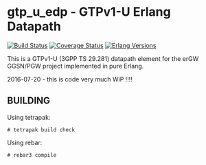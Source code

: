 gtp_u_edp - GTPv1-U Erlang Datapath
===================================
[![Build Status][travis badge]][travis]
[![Coverage Status][coveralls badge]][coveralls]
[![Erlang Versions][erlang version badge]][travis]

This is a GTPv1-U (3GPP TS 29.281) datapath element for the erGW GGSN/PGW project implemented in pure Erlang.

2016-07-20 - this is code very much WiP !!!!

BUILDING
--------

Using tetrapak:

    # tetrapak build check

Using rebar:

    # rebar3 compile

<!-- Badges -->
[travis]: https://travis-ci.org/travelping/gtp_u_edp
[travis badge]: https://img.shields.io/travis/travelping/gtp_u_edp/master.svg?style=flat-square
[coveralls]: https://coveralls.io/github/travelping/gtp_u_edp
[coveralls badge]: https://img.shields.io/coveralls/travelping/gtp_u_edp/master.svg?style=flat-square
[erlang version badge]: https://img.shields.io/badge/erlang-R19.1%20to%2019.3-blue.svg?style=flat-square
